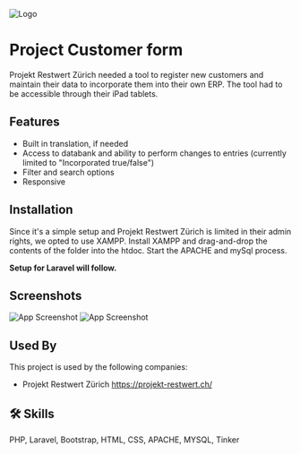 ![Logo](https://projekt-restwert.ch/wp-content/themes/yootheme/cache/b3/headerbild-rwlanding-b302bbfb.webp)

# Project Customer form

Projekt Restwert Zürich needed a tool to register new customers and maintain their data to incorporate them into their own ERP. The tool had to be accessible through their iPad tablets.


## Features

- Built in translation, if needed
- Access to databank and ability to perform changes to entries (currently limited to "Incorporated true/false")
- Filter and search options
- Responsive


## Installation

Since it's a simple setup and Projekt Restwert Zürich is limited in their admin rights, we opted to use XAMPP.
Install XAMPP and drag-and-drop the contents of the folder into the htdoc. Start the APACHE and mySql process.

**Setup for Laravel will follow.**
    
## Screenshots

![App Screenshot](https://i.postimg.cc/9FZHmJzH/form.png)
![App Screenshot](https://i.postimg.cc/tgCgnLVx/DB.png)


## Used By

This project is used by the following companies:

- Projekt Restwert Zürich https://projekt-restwert.ch/


## 🛠 Skills
PHP, Laravel, Bootstrap, HTML, CSS, APACHE, MYSQL, Tinker
